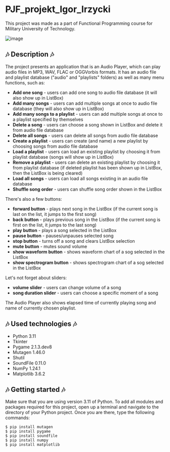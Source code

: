 # PJF_projekt_Igor_Irzycki

This project was made as a part of Functional Programming course for Military University of Technology.

![image](https://user-images.githubusercontent.com/97196620/211571868-1eb84e10-55d0-4ac2-aff9-ca914ca6f73a.png)

## :notes: Description :notes:
The project presents an application that is an Audio Player, which can play audio files in MP3, WAV, FLAC or OGGVorbis formats. 
It has an audio file and playlist database ("audio" and "playlists" folders) as well as many menu functions, such as:

* **Add one song** - users can add one song to audio file database (it will also show up in ListBox)
* **Add many songs** - users can add multiple songs at once to audio file database (they will also show up in ListBox)
* **Add many songs to a playlist** - users can add multiple songs at once to a playlist specified by themselves  
* **Delete a song** - users can choose a song shown in ListBox and delete it from audio file database 
* **Delete all songs** - users can delete all songs from audio file database
* **Create a playlist** - users can create (and name) a new playlist by choosing songs from audio file database
* **Load a playlist** - users can load an existing playlist by choosing it from playlist database (songs will show up in ListBox)
* **Remove a playlist** - users can delete an existing playlist by choosing it from playlist database (if deleted playlist has been shown up in ListBox, then the ListBox is being cleared)
* **Load all songs** - users can load all songs existing in an audio file database
* **Shuffle song order** - users can shuffle song order shown in the ListBox

There's also a few buttons:
* **forward button** - plays next song in the ListBox (if the current song is last on the list, it jumps to the first song)
* **back button** - plays previous song in the ListBox (if the current song is first on the list, it jumps to the last song)
* **play button** - plays a song selected in the ListBox
* **pause button** - pauses/unpauses selected song
* **stop button** - turns off a song and clears ListBox selection
* **mute button** - mutes sound volume
* **show waveform button** - shows waveform chart of a sog selected in the ListBox
* **show spectrogram button** - shows spectrogram chart of a sog selected in the ListBox

Let's not forget about sliders:
* **volume slider** - users can change volume of a song
* **song duration slider** - users can choose a specific moment of a song

The Audio Player also shows elapsed time of currently playing song and name of currently chosen playlist.

## :notes: Used technologies :notes:
* Python 3.11
* Tkinter
* Pygame 2.1.3.dev8
* Mutagen 1.46.0
* Shutil
* SoundFile 0.11.0
* NumPy 1.24.1
* Matplotlib 3.6.2

## :notes: Getting started :notes:
Make sure that you are using version 3.11 of Python.
To add all modules and packages required for this project, open up a terminal and navigate to the directory of your Python project. Once you are there, type the following commands:
```
$ pip install mutagen
$ pip install pygame
$ pip install soundfile
$ pip install numpy
$ pip install matplotlib
```

